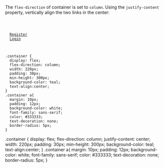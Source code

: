 The `flex-direction` of
container is set to `column`.
Using the `justify-content`
property, vertically align
the two links in the center:

<Editor lang="css" type="exercise">
<code>
<panel lang="html">
<div class="container">
  <a href="#">Register</a>
  <a href="#">Login</a>
</div>
</panel>
<panel lang="css">
.container {
  display: flex;
  flex-direction: column;
  width: 220px;
  padding: 30px;
  min-height: 300px;
  background-color: teal;
  text-align:center;
}
.container a{
  margin: 10px;
  padding: 12px;
  background-color: white;
  font-family: sans-serif;
  color: #333333;
  text-decoration: none;
  border-radius: 5px;
}
</panel>
</code>

<solution>
.container {
  display: flex;
  flex-direction: column;
  justify-content: center;
  width: 220px;
  padding: 30px;
  min-height: 300px;
  background-color: teal;
  text-align:center;
}
.container a{
  margin: 10px;
  padding: 12px;
  background-color: white;
  font-family: sans-serif;
  color: #333333;
  text-decoration: none;
  border-radius: 5px;
}
</solution>
</Editor>